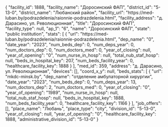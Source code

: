 {
    "facility_id": 1888,
    "facility_name": "Доросинский ФАП",
    "district_id": "5-13-0",
    "district_name": "Любанский район",
    "facility_url": "https:\/\/med-luban.by\/podrazdelenia\/raionnie-podrazdelenia.html",
    "facility_address": "д. Дарасино, ул. Революционная",
    "title": "Доросинский ФАП",
    "facility_type": null,
    "ap_1": "6",
    "name": "Доросинский ФАП",
    "state": "public institution",
    "stats": [
        {
            "url": "https:\/\/med-luban.by\/podrazdelenia\/raionnie-podrazdelenia.html",
            "dep_name": "0",
            "date_year": "2023",
            "num_beds_dep": 0,
            "num_deps_year": 0,
            "num_doctors_dep": 0,
            "num_doctors_med": 0,
            "year_of_closing": null,
            "year_of_opening": "0",
            "num_nurse_in_hosp": null,
            "total_nub_staf_hosp": null,
            "beds_in_hospital_key": 207,
            "num_beds_facility_year": 0,
            "healthcare_facility_key": 1888
        }
    ],
    "med_id": 359,
    "address": "д. Дарасино, ул. Революционная",
    "devices": [],
    "coord_x_y": null,
    "beds_stats": [
        {
            "url": "mkdc-minsk.by",
            "dep_name": "отделение амбулаторной хирургии",
            "date_year": "2023",
            "num_beds_dep": 0,
            "num_deps_year": 13,
            "num_doctors_dep": 2,
            "num_doctors_med": 0,
            "year_of_closing": "0",
            "year_of_opening": "1989",
            "num_nurse_in_hosp": null,
            "total_nub_staf_hosp": null,
            "beds_in_hospital_key": 1888,
            "num_beds_facility_year": 0,
            "healthcare_facility_key": 1166
        }
    ],
    "job_offers": [],
    "place_name": "Любань",
    "place_type": "city",
    "division_id": "5-13-0",
    "year_of_closing": null,
    "year_of_opening": "0",
    "healthcare_facility_key": 1888,
    "administrative_division_id": "5-13-0"
}